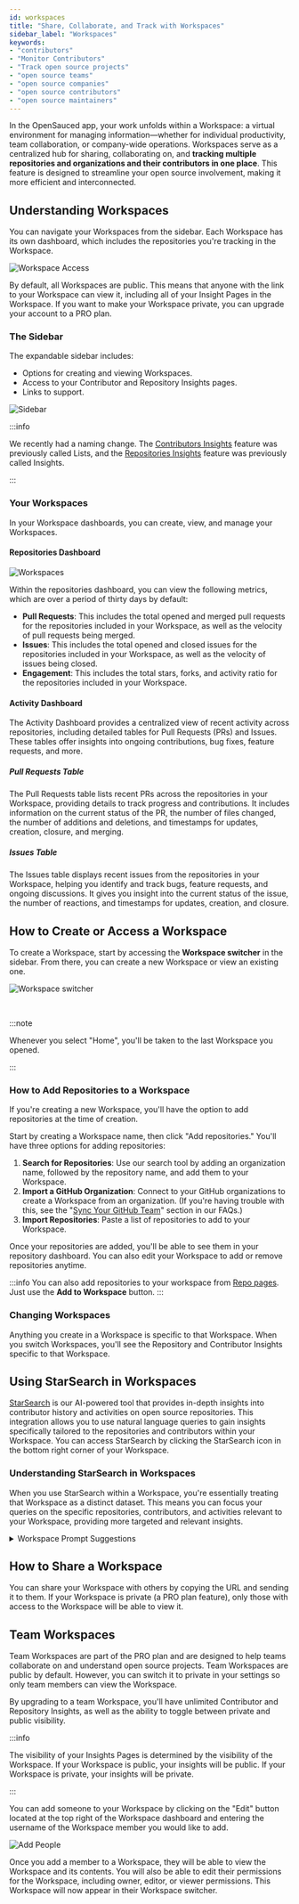 ```yaml
---
id: workspaces
title: "Share, Collaborate, and Track with Workspaces"
sidebar_label: "Workspaces"
keywords: 
- "contributors" 
- "Monitor Contributors" 
- "Track open source projects" 
- "open source teams" 
- "open source companies" 
- "open source contributors" 
- "open source maintainers" 
---
```


In the OpenSauced app, your work unfolds within a Workspace: a virtual environment for managing information—whether for individual productivity, team collaboration, or company-wide operations. Workspaces serve as a centralized hub for sharing, collaborating on, and **tracking multiple repositories and organizations and their contributors in one place**. This feature is designed to streamline your open source involvement, making it more efficient and interconnected.

## Understanding Workspaces

You can navigate your Workspaces from the sidebar. Each Workspace has its own dashboard, which includes the repositories you're tracking in the Workspace.

![Workspace Access](../../static/img/workspace-access.png)

By default, all Workspaces are public. This means that anyone with the link to your Workspace can view it, including all of your Insight Pages in the Workspace. If you want to make your Workspace private, you can upgrade your account to a PRO plan.

### The Sidebar

The expandable sidebar includes:

- Options for creating and viewing Workspaces.
- Access to your Contributor and Repository Insights pages.
- Links to support.

![Sidebar](../../static/img/workspace-sidebar.png)

:::info

We recently had a naming change. The [Contributors Insights](contributor-insights.md) feature was previously called Lists, and the [Repositories Insights](./repo-insights.md) feature was previously called Insights.

:::

### Your Workspaces

In your Workspace dashboards, you can create, view, and manage your Workspaces.

#### Repositories Dashboard

![Workspaces](../../static/img/workspace.png)

Within the repositories dashboard, you can view the following metrics, which are over a period of thirty days by default:

- **Pull Requests**: This includes the total opened and merged pull requests for the repositories included in your Workspace, as well as the velocity of pull requests being merged.
- **Issues**: This includes the total opened and closed issues for the repositories included in your Workspace, as well as the velocity of issues being closed.
- **Engagement**: This includes the total stars, forks, and activity ratio for the repositories included in your Workspace.

#### Activity Dashboard

The Activity Dashboard provides a centralized view of recent activity across repositories, including detailed tables for Pull Requests (PRs) and Issues. These tables offer insights into ongoing contributions, bug fixes, feature requests, and more. 

##### Pull Requests Table

The Pull Requests table lists recent PRs across the repositories in your Workspace, providing details to track progress and contributions. It includes information on the current status of the PR, the number of files changed, the number of additions and deletions, and timestamps for updates, creation, closure, and merging.

##### Issues Table

The Issues table displays recent issues from the repositories in your Workspace, helping you identify and track bugs, feature requests, and ongoing discussions. It gives you insight into the current status of the issue, the number of reactions, and timestamps for updates, creation, and closure.

## How to Create or Access a Workspace

To create a Workspace, start by accessing the **Workspace switcher** in the sidebar. From there, you can create a new Workspace or view an existing one.

![Workspace switcher](../../static/img/workspace-switcher.png)

<br/>

:::note

Whenever you select "Home", you'll be taken to the last Workspace you opened.

:::

### How to Add Repositories to a Workspace

If you're creating a new Workspace, you'll have the option to add repositories at the time of creation.

Start by creating a Workspace name, then click "Add repositories." You'll have three options for adding repositories:

1. **Search for Repositories**: Use our search tool by adding an organization name, followed by the repository name, and add them to your Workspace.
2. **Import a GitHub Organization**: Connect to your GitHub organizations to create a Workspace from an organization. (If you're having trouble with this, see the "[Sync Your GitHub Team](../welcome/faqs.md#sync-your-github-team)" section in our FAQs.)
3. **Import Repositories**: Paste a list of repositories to add to your Workspace.

Once your repositories are added, you'll be able to see them in your repository dashboard. You can also edit your Workspace to add or remove repositories anytime.

:::info
You can also add repositories to your workspace from [Repo pages](https://opensauced.pizza/docs/features/repo-pages/). Just use the **Add to Workspace** button.
:::

### Changing Workspaces

Anything you create in a Workspace is specific to that Workspace. When you switch Workspaces, you'll see the Repository and Contributor Insights specific to that Workspace.

## Using StarSearch in Workspaces

[StarSearch](https://opensauced.pizza/docs/features/star-search/) is our AI-powered tool that provides in-depth insights into contributor history and activities on open source repositories. This integration allows you to use natural language queries to gain insights specifically tailored to the repositories and contributors within your Workspace. You can access StarSearch by clicking the StarSearch icon in the bottom right corner of your Workspace.

### Understanding StarSearch in Workspaces

When you use StarSearch within a Workspace, you're essentially treating that Workspace as a distinct dataset. This means you can focus your queries on the specific repositories, contributors, and activities relevant to your Workspace, providing more targeted and relevant insights.

<details>
  <summary>Workspace Prompt Suggestions</summary>
- What are the types of pull requests @contributor has worked on? 
- Who is writing issues in these repositories?
- Who commits directly to the main branch?
- Who are my top pull request contributors?
</details>


## How to Share a Workspace

You can share your Workspace with others by copying the URL and sending it to them. If your Workspace is private (a PRO plan feature), only those with access to the Workspace will be able to view it.

## Team Workspaces

Team Workspaces are part of the PRO plan and are designed to help teams collaborate on and understand open source projects. Team Workspaces are public by default. However, you can switch it to private in your settings so only team members can view the Workspace.

By upgrading to a team Workspace, you'll have unlimited Contributor and Repository Insights, as well as the ability to toggle between private and public visibility. 

:::info

The visibility of your Insights Pages is determined by the visibility of the Workspace. If your Workspace is public, your insights will be public. If your Workspace is private, your insights will be private.

:::

You can add someone to your Workspace by clicking on the "Edit" button located at the top right of the Workspace dashboard and entering the username of the Workspace member you would like to add.

![Add People](../../static/img/add-to-workspace.png)

Once you add a member to a Workspace, they will be able to view the Workspace and its contents. You will also be able to edit their permissions for the Workspace, including owner, editor, or viewer permissions. This Workspace will now appear in their Workspace switcher.
